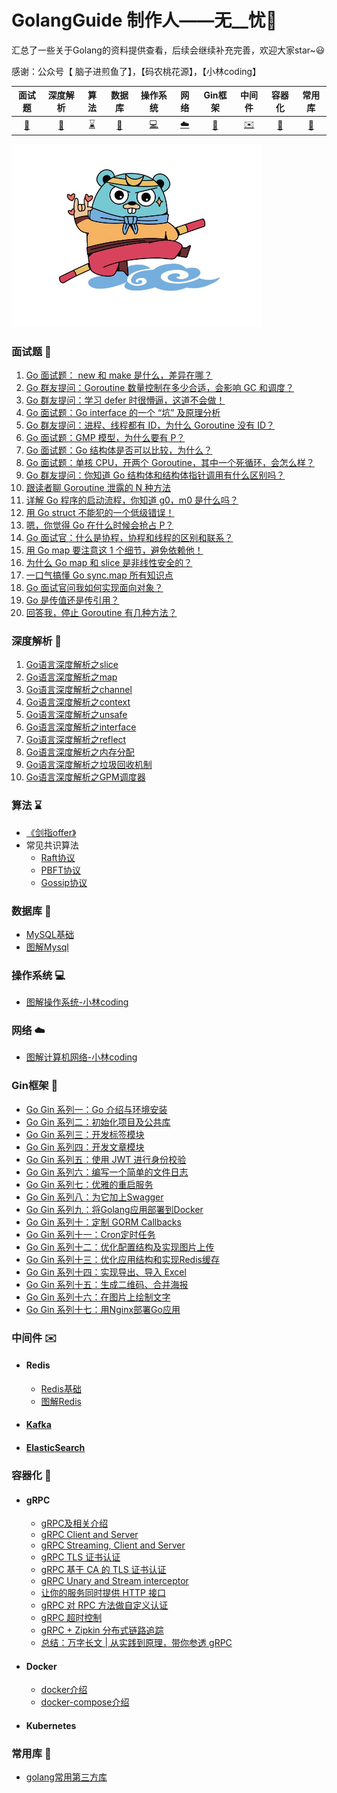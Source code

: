 # GolangGuide	制作人——无__忧👦 
汇总了一些关于Golang的资料提供查看，后续会继续补充完善，欢迎大家star~:smiley:

感谢：公众号【 脑子进煎鱼了】，【码农桃花源】，【小林coding】

|    面试题    |    深度解析    |    算法    |    数据库    |    操作系统    |    网络    |    Gin框架    |   中间件     |    容器化    |    常用库    |
| :----------: | :------------: | :--------: | :----------: | :------------: | :--------: | :-----------: | :--------: | :------------: | :----------: |
| [📝](#面试题) | [📃](#深度解析) | [⌛](#算法) | [💾](#数据库) | [💻](#操作系统) | [☁️](#网络) | [🔲](#Gin框架) | [✉️](#中间件) | [🎰](#容器化) | [🔧](#常用库) |

<img src="https://raw.githubusercontent.com/zmk-c/blogImages/master/img/GolangGuide.jpg" alt="go_monkey" style="zoom:50%;" />

### 面试题 📝

1. [Go 面试题： new 和 make 是什么，差异在哪？](https://mp.weixin.qq.com/s/tZg3zmESlLmefAWdTR96Tg)
2. [Go 群友提问：Goroutine 数量控制在多少合适，会影响 GC 和调度？](https://mp.weixin.qq.com/s/uWP2X6iFu7BtwjIv5H55vw)
3. [Go 群友提问：学习 defer 时很懵逼，这道不会做！](https://mp.weixin.qq.com/s/lELMqKho003h0gfKkZxhHQ)
4. [Go 面试题：Go interface 的一个 “坑” 及原理分析](https://mp.weixin.qq.com/s/vNACbdSDxC9S0LOAr7ngLQ)
5. [Go 群友提问：进程、线程都有 ID，为什么 Goroutine 没有 ID？](https://mp.weixin.qq.com/s/qFAtgpbAsHSPVLuo3PYIhg)
6. [ Go 面试题：GMP 模型，为什么要有 P？](https://mp.weixin.qq.com/s/an7dml9NLOhqOZjEGLdEEw)
7. [Go 面试题：Go 结构体是否可以比较，为什么？](https://mp.weixin.qq.com/s/HScH6nm3xf4POXVk774jUA)
8. [Go 面试题：单核 CPU，开两个 Goroutine，其中一个死循环，会怎么样？](https://mp.weixin.qq.com/s/h27GXmfGYVLHRG3Mu_8axw)
9. [Go 群友提问：你知道 Go 结构体和结构体指针调用有什么区别吗？](https://mp.weixin.qq.com/s/g-D_eVh-8JaIoRne09bJ3Q)
10. [跟读者聊 Goroutine 泄露的 N 种方法](https://mp.weixin.qq.com/s/ql01K1nOnEZpdbp--6EDYw)
11. [详解 Go 程序的启动流程，你知道 g0，m0 是什么吗？](https://mp.weixin.qq.com/s/YK-TD3bZGEgqC0j-8U6VkQ)
12. [用 Go struct 不能犯的一个低级错误！](https://mp.weixin.qq.com/s/K5B2ItkzOb4eCFLxZI5Wvw)
13. [嗯，你觉得 Go 在什么时候会抢占 P？](https://mp.weixin.qq.com/s/WAPogwLJ2BZvrquoKTQXzg)
14. [Go 面试官：什么是协程，协程和线程的区别和联系？](https://mp.weixin.qq.com/s/vW5n_JWa3I-Qopbx4TmIgQ)
15. [用 Go map 要注意这 1 个细节，避免依赖他！](https://mp.weixin.qq.com/s/MzAktbjNyZD0xRVTPRKHpw)
16. [为什么 Go map 和 slice 是非线性安全的？](https://mp.weixin.qq.com/s/TzHvDdtfp0FZ9y1ndqeCRw)
17. [一口气搞懂 Go sync.map 所有知识点](https://mp.weixin.qq.com/s/8aufz1IzElaYR43ccuwMyA)
18. [Go 面试官问我如何实现面向对象？](https://mp.weixin.qq.com/s/2x4Sajv7HkAjWFPe4oD96g)
19. [Go 是传值还是传引用？](https://mp.weixin.qq.com/s/qsxvfiyZfRCtgTymO9LBZQ)
20. [回答我，停止 Goroutine 有几种方法？](https://mp.weixin.qq.com/s/tN8Q1GRmphZyAuaHrkYFEg)

### 深度解析 📃

1. [Go语言深度解析之slice](golang/slice.md)
2. [Go语言深度解析之map](golang/map.md)
3. [Go语言深度解析之channel](golang/channel.md)
4. [Go语言深度解析之context](golang/context.md)
5. [Go语言深度解析之unsafe](golang/unsafe.md)
6. [Go语言深度解析之interface](golang/interface.md)
7. [Go语言深度解析之reflect](golang/reflect.md)
8. [Go语言深度解析之内存分配](golang/memory_distribution.md)
9. [Go语言深度解析之垃圾回收机制](golang/gc.md)
10. [Go语言深度解析之GPM调度器](golang/gmp.md)


### 算法 ⌛️ 

- [《剑指offer》](https://leetcode-cn.com/study-plan/lcof/)
- 常见共识算法
  - [Raft协议](consensus/raft.md)
  - [PBFT协议](consensus/pbft.md)
  - [Gossip协议](consensus/gossip.md)

### 数据库 💾 

  - [MySQL基础](mysql/base.md)
  - [图解Mysql](https://www.xiaolincoding.com/mysql/)

### 操作系统 💻

- [图解操作系统-小林coding](os/os.pdf)

### 网络 ☁️

- [图解计算机网络-小林coding](network/network.pdf)

### Gin框架 🔲

- [Go Gin 系列一：Go 介绍与环境安装](https://mp.weixin.qq.coam/s?__biz=MzUxMDI4MDc1NA==&mid=2247483714&idx=1&sn=0b536199884cb45a1316c77998895baf&chksm=f904141fce739d0978e02147507dc29fadee2e19ac312d34a3190062ae40e62a490fc58df6ae&scene=178&cur_album_id=1383459655464337409#rd)
- [Go Gin 系列二：初始化项目及公共库](https://mp.weixin.qq.com/s?__biz=MzUxMDI4MDc1NA==&mid=2247483807&idx=1&sn=9c7aede4f675f2de49ddc08ab1a95a71&chksm=f90414c2ce739dd4b8711c0043286fba9744b8d9c86c75c7ac7750d28cd2fed43f749eb5de99&scene=178&cur_album_id=1383459655464337409#rd)
- [Go Gin 系列三：开发标签模块](https://mp.weixin.qq.com/s?__biz=MzUxMDI4MDc1NA==&mid=2247483807&idx=2&sn=513f8e5620db9cc37fea62fe6ff69796&chksm=f90414c2ce739dd4ccc217360b50618c085ec2327e4149dfbc1d136566ef6543dadd80b1e20e&scene=178&cur_album_id=1383459655464337409#rd)
- [Go Gin 系列四：开发文章模块](https://mp.weixin.qq.com/s?__biz=MzUxMDI4MDc1NA==&mid=2247483807&idx=3&sn=d24c23a03579f9ab662826c15174e3f4&chksm=f90414c2ce739dd42a4829099cc1229b51f4770d887f55a5995c584d0015d32fc8b9fe16d751&scene=178&cur_album_id=1383459655464337409#rd)
- [Go Gin 系列五：使用 JWT 进行身份校验](https://mp.weixin.qq.com/s?__biz=MzUxMDI4MDc1NA==&mid=2247483807&idx=4&sn=fae0d5ec098860038bb4de5c45d5d624&chksm=f90414c2ce739dd4b6fb2356afef5304057a49cbf527951000da107456ad07e87d1e69b32370&scene=178&cur_album_id=1383459655464337409#rd)
- [Go Gin 系列六：编写一个简单的文件日志](https://mp.weixin.qq.com/s?__biz=MzUxMDI4MDc1NA==&mid=2247483807&idx=5&sn=dbfc85b5a612a364f323de4703ae98ec&chksm=f90414c2ce739dd484a2c0583c424e59104809da9304ad8d23a85d9b4ff42f3e7d7f146d3930&scene=178&cur_album_id=1383459655464337409#rd)
- [Go Gin 系列七：优雅的重启服务](https://github.com/gravityblast/fresh)
- [Go Gin 系列八：为它加上Swagger](https://mp.weixin.qq.com/s?__biz=MzUxMDI4MDc1NA==&mid=2247483807&idx=7&sn=b73f0fd0ee14cdb43bc28ab6cb7c5644&chksm=f90414c2ce739dd43173eaec770dba45e04417a0849b676a0fa12af8e45a3db69e19eab3ab04&scene=178&cur_album_id=1383459655464337409#rd)
- [Go Gin 系列九：将Golang应用部署到Docker](https://mp.weixin.qq.com/s?__biz=MzUxMDI4MDc1NA==&mid=2247483807&idx=8&sn=b2827c18847397e6d1d37bfe49b2065f&chksm=f90414c2ce739dd4061203ea791b35846a3ecb0aa40680783676fb3e4a39115bda9abe14fbf0&scene=178&cur_album_id=1383459655464337409#rd)
- [Go Gin 系列十：定制 GORM Callbacks](https://mp.weixin.qq.com/s?__biz=MzUxMDI4MDc1NA==&mid=2247483819&idx=1&sn=90a68030b7d3f40b5ccfb9f91ce571d7&chksm=f90414f6ce739de092938728fe189e8d7b490aecaa19dddaa2c1c43eab971df29df0c37aa04a&scene=178&cur_album_id=1383459655464337409#rd)
- [Go Gin 系列十一：Cron定时任务](https://mp.weixin.qq.com/s?__biz=MzUxMDI4MDc1NA==&mid=2247483819&idx=2&sn=a85e39912a709d22dc3529ea9bdc3322&chksm=f90414f6ce739de02d20484b3368476a4ecf19c0b1e38f8e263703432af3c1776365d096c12e&scene=178&cur_album_id=1383459655464337409#rd)
- [Go Gin 系列十二：优化配置结构及实现图片上传](https://mp.weixin.qq.com/s?__biz=MzUxMDI4MDc1NA==&mid=2247483819&idx=3&sn=e76373b6bd530a552f08472d4987854e&chksm=f90414f6ce739de07dc82412e9c7e684a5058921253d1541b58e6ae205301be2fe782df9d6d6&scene=178&cur_album_id=1383459655464337409#rd)
- [Go Gin 系列十三：优化应用结构和实现Redis缓存](https://mp.weixin.qq.com/s?__biz=MzUxMDI4MDc1NA==&mid=2247483819&idx=4&sn=e6f85aa6196688198f3514e1efbbbeca&chksm=f90414f6ce739de0570a358c84023373a4021ed9e74bbaf7eec7c931e61a2c6c292bacae399d&scene=178&cur_album_id=1383459655464337409#rd)
- [Go Gin 系列十四：实现导出、导入 Excel](https://mp.weixin.qq.com/s?__biz=MzUxMDI4MDc1NA==&mid=2247483819&idx=5&sn=780affae40072df28ae6f6e4e226fdd8&chksm=f90414f6ce739de08b373523ea53b11575c64fd2db8ee04ee9237b9d24c93c8f6a0153918afd&scene=178&cur_album_id=1383459655464337409#rd)
- [Go Gin 系列十五：生成二维码、合并海报](https://mp.weixin.qq.com/s?__biz=MzUxMDI4MDc1NA==&mid=2247483819&idx=6&sn=57f8d9031249f61d039477b11d62612f&chksm=f90414f6ce739de0e0c36a5ad3784e2ebd82e7a8941805d162dbd660e54fe169cd87573b7f34&scene=178&cur_album_id=1383459655464337409#rd)
- [Go Gin 系列十六：在图片上绘制文字](https://mp.weixin.qq.com/s?__biz=MzUxMDI4MDc1NA==&mid=2247483819&idx=7&sn=1929b2cf09de3ec6222281def551a901&chksm=f90414f6ce739de04400958b1f4aebbd331715914b03efad26204ac8ba284d59d89f3af86099&scene=178&cur_album_id=1383459655464337409#rd)
- [Go Gin 系列十七：用Nginx部署Go应用](https://mp.weixin.qq.com/s?__biz=MzUxMDI4MDc1NA==&mid=2247483819&idx=8&sn=c64f86744121ba7f4c2f7b8539de8b7d&chksm=f90414f6ce739de012bbdef88a31e18332a21ea24ba773ef676d5d1ba7e3ab7ebed941aca5c1&scene=178&cur_album_id=1383459655464337409#rd)

### 中间件 ✉️
- #### Redis

  - [Redis基础](middleware/redis/base.md)
  - [图解Redis](https://www.xiaolincoding.com/redis/)
- #### [Kafka](/middleware/kafka/kafka.md)

- #### [ElasticSearch]()

### 容器化 🎰

- #### gRPC

  - [gRPC及相关介绍](https://mp.weixin.qq.com/s/bbHqWqtmk_k3-X_1XEDEJw)
  - [gRPC Client and Server](https://mp.weixin.qq.com/s?__biz=MzUxMDI4MDc1NA==&mid=2247483721&idx=2&sn=5fab143b3cd50209fafc658aaba7c0e9&chksm=f9041414ce739d023611ac6ff38dbfe81d48591ab24ba37eefb3fe6cb121e89dd46fa2fbb1a9&cur_album_id=1383472721040064512&scene=189#rd)
  - [gRPC Streaming, Client and Server](https://mp.weixin.qq.com/s?__biz=MzUxMDI4MDc1NA==&mid=2247483721&idx=3&sn=b61db0379afd96e0149c279564d8efea&chksm=f9041414ce739d02c1554318a6e86942a0450266f27360913882860f24bc59268d315142f79b&cur_album_id=1383472721040064512&scene=189#rd)
  - [gRPC TLS 证书认证](https://mp.weixin.qq.com/s?__biz=MzUxMDI4MDc1NA==&mid=2247483719&idx=1&sn=34b3a6a6fd63106a4c369b3a0eaef330&chksm=f904141ace739d0cc5ecd1f40ed03688934a380fd5006ffd10947e45638277b0fcd197ab7ff8&scene=178&cur_album_id=1383472721040064512#rd)
  - [gRPC 基于 CA 的 TLS 证书认证](https://mp.weixin.qq.com/s?__biz=MzUxMDI4MDc1NA==&mid=2247483719&idx=2&sn=e8208b347f8a38c98fd4f5986bd0df4a&chksm=f904141ace739d0c7106280b5332832353cd1022204089ab46bab6c5b95c8687f34c13a755b3&scene=178&cur_album_id=1383472721040064512#rd)
  - [gRPC Unary and Stream interceptor](https://mp.weixin.qq.com/s?__biz=MzUxMDI4MDc1NA==&mid=2247483718&idx=1&sn=ae0f6ea8111e7e9aeb152a247a333e68&chksm=f904141bce739d0dac96d1e3276fa141069681740a95c390b7c965f4381a14934075aa01d1c3&cur_album_id=1383472721040064512&scene=189#rd)
  - [让你的服务同时提供 HTTP 接口](https://mp.weixin.qq.com/s?__biz=MzUxMDI4MDc1NA==&mid=2247483718&idx=2&sn=0e592098eb5c1a837db12387fafe5f9c&chksm=f904141bce739d0d98ec188879258dd81c750a0404ba1a38b0c08610e3318b71fe65025e573c&cur_album_id=1383472721040064512&scene=189#rd)
  - [gRPC 对 RPC 方法做自定义认证](https://mp.weixin.qq.com/s?__biz=MzUxMDI4MDc1NA==&mid=2247483716&idx=1&sn=2b173c55cbe242cafda64a042b30669e&chksm=f9041419ce739d0fb6d4b210dd70962d96a72b1290d5138246c4b236b14ff1a57798f01969ae&cur_album_id=1383472721040064512&scene=189#rd)
  - [gRPC 超时控制](https://mp.weixin.qq.com/s?__biz=MzUxMDI4MDc1NA==&mid=2247483716&idx=2&sn=60a9d2e9c6a91c369aba0293e8bdb95b&chksm=f9041419ce739d0f0070b5e7bebeb112cd48ea86dbf9e36ad91ffe7943a944d85cf487ef0fb2&cur_album_id=1383472721040064512&scene=189#rd)
  - [gRPC + Zipkin 分布式链路追踪](https://mp.weixin.qq.com/s?__biz=MzUxMDI4MDc1NA==&mid=2247483716&idx=3&sn=71c2f616b4bed0af7a6a914e1ee2c1df&chksm=f9041419ce739d0fc3839eaffa7d7075f3be8cda92df241bd3e0e961d7a93b9eafdbf33d2335&cur_album_id=1383472721040064512&scene=189#rd)
  - [总结：万字长文 | 从实践到原理，带你参透 gRPC](https://mp.weixin.qq.com/s?__biz=MzUxMDI4MDc1NA==&mid=2247484984&idx=1&sn=392e258f24aec08f58c84ccaba96b2ae&chksm=f9041365ce739a73054b01edcf31fdf3590fb403b1b48aa7dbeccc74c568e5b0e8a4e838c65e&scene=178&cur_album_id=1383472721040064512#rd)

- #### Docker

  - [docker介绍](docker/docker.md)
  - [docker-compose介绍](docker/docker-compose.md)

- #### Kubernetes

### 常用库 🔧

- [golang常用第三方库](golang/useful_package.md)



